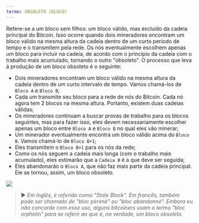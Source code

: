 ```yaml
---
termo: OBSOLETO (BLOCO)
---
```


Refere-se a um bloco sem filhos: um bloco válido, mas excluído da cadeia principal do Bitcoin. Isso ocorre quando dois mineradores encontram um bloco válido na mesma altura da cadeia dentro de um curto período de tempo e o transmitem pela rede. Os nós eventualmente escolhem apenas um bloco para incluir na cadeia, de acordo com o princípio da cadeia com o trabalho mais acumulado, tornando o outro "obsoleto". O processo que leva à produção de um bloco obsoleto é o seguinte:
* Dois mineradores encontram um bloco válido na mesma altura da cadeia dentro de um curto intervalo de tempo. Vamos chamá-los de `Bloco A` e `Bloco B`;
* Cada um transmite seu bloco para a rede de nós do Bitcoin. Cada nó agora tem 2 blocos na mesma altura. Portanto, existem duas cadeias válidas;
* Os mineradores continuam a buscar provas de trabalho para os blocos seguintes, mas para fazer isso, eles devem necessariamente escolher apenas um bloco entre `Bloco A` e `Bloco B` no qual eles vão minerar;
* Um minerador eventualmente encontra um bloco válido acima do `Bloco B`. Vamos chamá-lo de `Bloco B+1`;
* Eles transmitem o `Bloco B+1` para os nós da rede;
* Como os nós seguem a cadeia mais longa (com o trabalho mais acumulado), eles estimarão que a `Cadeia B` é a que deve ser seguida;
* Eles abandonarão o `Bloco A`, que não faz mais parte da cadeia principal. Ele se tornou, assim, um bloco obsoleto.

![](../../dictionnaire/assets/9.png)

> ► *Em inglês, é referido como "Stale Block". Em francês, também pode ser chamado de "bloc périmé" ou "bloc abandonné". Embora eu não concorde com esse uso, alguns bitcoiners usam o termo "bloc orphelin" para se referir ao que é, na verdade, um bloco obsoleto.*